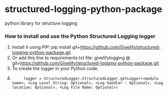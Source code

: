 # structured-logging-python-package
python library for structure logging

### How to install and use the Python Structured Logging logger
1. Install it using PIP: pip install git+https://github.com/Givelify/structured-logging-python-package.git
2. Or add this line to requirements.txt file: givelifylogging @ git+https://github.com/Givelify/structured-logging-python-package.git
3. To create the logger in your Python code:
4.          logger = StructuredLogger.StructuredLogger.getLogger(<module name>, <Log Level String: Optional>, <Log handler : Optional>, <Log location: Optional>, <Log File Name: Optional>)
